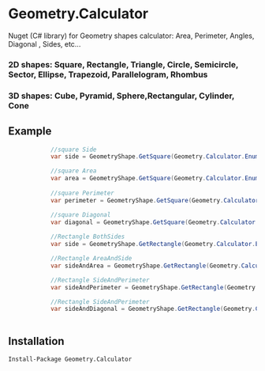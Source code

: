 # Geometry.Calculator
Nuget (C# library) for Geometry shapes calculator: Area, Perimeter, Angles, Diagonal , Sides, etc...
### 2D shapes: Square, Rectangle, Triangle, Circle, Semicircle, Sector, Ellipse, Trapezoid, Parallelogram, Rhombus 
### 3D shapes: Cube, Pyramid, Sphere,Rectangular, Cylinder, Cone

## Example

```csharp
            //square Side
            var side = GeometryShape.GetSquare(Geometry.Calculator.Enums.SquareCalculationType.Side, 4);

            //square Area
            var area = GeometryShape.GetSquare(Geometry.Calculator.Enums.SquareCalculationType.Area, 16);
   
            //square Perimeter
            var perimeter = GeometryShape.GetSquare(Geometry.Calculator.Enums.SquareCalculationType.Perimeter, 16);

            //square Diagonal
            var diagonal = GeometryShape.GetSquare(Geometry.Calculator.Enums.SquareCalculationType.Diagonal, 5.6569);
            
            //Rectangle BothSides
            var side = GeometryShape.GetRectangle(Geometry.Calculator.Enums.RectangleCalculationType.BothSides, 4, 5);

            //Rectangle AreaAndSide
            var sideAndArea = GeometryShape.GetRectangle(Geometry.Calculator.Enums.RectangleCalculationType.SideAndArea, 4, 20);

            //Rectangle SideAndPerimeter
            var sideAndPerimeter = GeometryShape.GetRectangle(Geometry.Calculator.Enums.RectangleCalculationType.SideAndPerimeter, 4, 18);

            //Rectangle SideAndPerimeter
            var sideAndDiagonal = GeometryShape.GetRectangle(Geometry.Calculator.Enums.RectangleCalculationType.SideAndDiagonal, 4, 6.4031);
          
```

## Installation

` Install-Package Geometry.Calculator `
